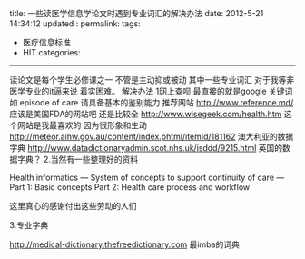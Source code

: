 title: 一些读医学信息学论文时遇到专业词汇的解决办法
date: 2012-5-21 14:34:12
updated	:
permalink:
tags:
- 医疗信息标准
- HIT
categories:
---




读论文是每个学生必修课之一 不管是主动抑或被动 其中一些专业词汇 对于我等非医学专业的it逼来说 着实困难。
解决办法
1网上查呗 最直接的就是google 关键词 如 episode of care 请具备基本的鉴别能力
推荐网站
http://www.reference.md/ 应该是美国FDA的网站吧 还是比较全
http://www.wisegeek.com/health.htm 这个网站是我最喜欢的 因为很形象和生动
http://meteor.aihw.gov.au/content/index.phtml/itemId/181162 澳大利亚的数据字典
http://www.datadictionaryadmin.scot.nhs.uk/isddd/9215.html 英国的数据字典？
2.当然有一些整理好的资料

Health informatics — System of concepts to support continuity of care —Part 1: Basic concepts  Part 2: Health care process and workflow

这里真心的感谢付出这些劳动的人们

3.专业字典

http://medical-dictionary.thefreedictionary.com 最imba的词典
